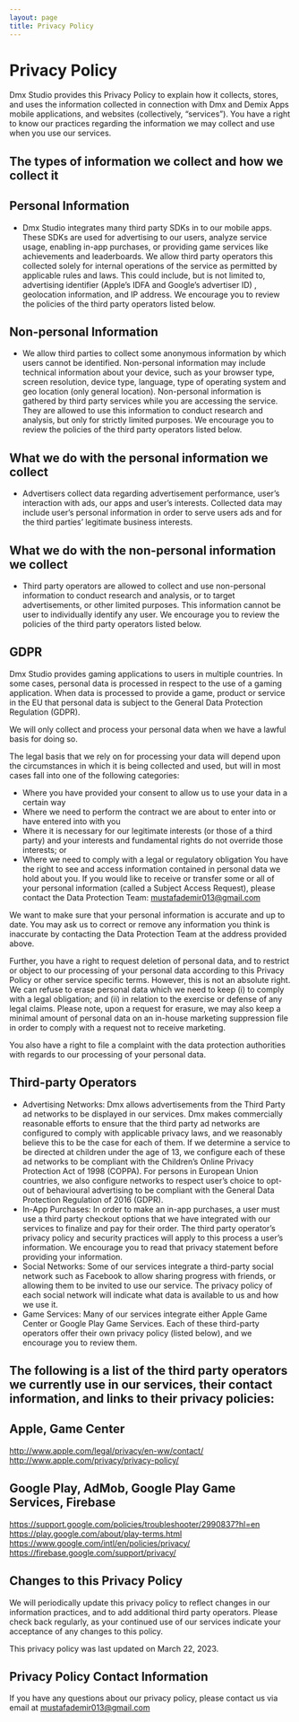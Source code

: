 ```yaml
---
layout: page
title: Privacy Policy 
---
```


# Privacy Policy

Dmx Studio provides this Privacy Policy to explain how it collects, stores, and uses the information collected in connection with Dmx and Demix Apps mobile applications, and websites (collectively, “services”). You have a right to know our practices regarding the information we may collect and use when you use our services.

## The types of information we collect and how we collect it
## Personal Information
* Dmx Studio integrates many third party SDKs in to our mobile apps. These SDKs are used for advertising to our users, analyze service usage, enabling in-app purchases, or providing game services like achievements and leaderboards. We allow third party operators this collected solely for internal operations of the service as permitted by applicable rules and laws. This could include, but is not limited to, advertising identifier (Apple’s IDFA and Google’s advertiser ID) , geolocation information, and IP address. We encourage you to review the policies of the third party operators listed below.
## Non-personal Information
* We allow third parties to collect some anonymous information by which users cannot be identified. Non-personal information may include technical information about your device, such as your browser type, screen resolution, device type, language, type of operating system and geo location (only general location). Non-personal information is gathered by third party services while you are accessing the service. They are allowed to use this information to conduct research and analysis, but only for strictly limited purposes. We encourage you to review the policies of the third party operators listed below.
## What we do with the personal information we collect
* Advertisers collect data regarding advertisement performance, user’s interaction with ads, our apps and user’s interests. Collected data may include user’s personal information in order to serve users ads and for the third parties’ legitimate business interests.
## What we do with the non-personal information we collect
* Third party operators are allowed to collect and use non-personal information to conduct research and analysis, or to target advertisements, or other limited purposes. This information cannot be user to individually identify any user. We encourage you to review the policies of the third party operators listed below.
## GDPR
Dmx Studio provides gaming applications to users in multiple countries. In some cases, personal data is processed in respect to the use of a gaming application. When data is processed to provide a game, product or service in the EU that personal data is subject to the General Data Protection Regulation (GDPR).

We will only collect and process your personal data when we have a lawful basis for doing so.

The legal basis that we rely on for processing your data will depend upon the circumstances in which it is being collected and used, but will in most cases fall into one of the following categories:

* Where you have provided your consent to allow us to use your data in a certain way
* Where we need to perform the contract we are about to enter into or have entered into with you
* Where it is necessary for our legitimate interests (or those of a third party) and your interests and fundamental rights do not override those interests; or
* Where we need to comply with a legal or regulatory obligation
You have the right to see and access information contained in personal data we hold about you. If you would like to receive or transfer some or all of your personal information (called a Subject Access Request), please contact the Data Protection Team: mustafademir013@gmail.com

We want to make sure that your personal information is accurate and up to date. You may ask us to correct or remove any information you think is inaccurate by contacting the Data Protection Team at the address provided above.

Further, you have a right to request deletion of personal data, and to restrict or object to our processing of your personal data according to this Privacy Policy or other service specific terms. However, this is not an absolute right. We can refuse to erase personal data which we need to keep (i) to comply with a legal obligation; and (ii) in relation to the exercise or defense of any legal claims. Please note, upon a request for erasure, we may also keep a minimal amount of personal data on an in-house marketing suppression file in order to comply with a request not to receive marketing.

You also have a right to file a complaint with the data protection authorities with regards to our processing of your personal data.

## Third-party Operators
* Advertising Networks: Dmx allows advertisements from the Third Party ad networks to be displayed in our services. Dmx makes commercially reasonable efforts to ensure that the third party ad networks are configured to comply with applicable privacy laws, and we reasonably believe this to be the case for each of them. If we determine a service to be directed at children under the age of 13, we configure each of these ad networks to be compliant with the Children’s Online Privacy Protection Act of 1998 (COPPA). For persons in European Union countries, we also configure networks to respect user’s choice to opt-out of behavioural advertising to be compliant with the General Data Protection Regulation of 2016 (GDPR).
* In-App Purchases: In order to make an in-app purchases, a user must use a third party checkout options that we have integrated with our services to finalize and pay for their order. The third party operator’s privacy policy and security practices will apply to this process a user’s information. We encourage you to read that privacy statement before providing your information.
* Social Networks: Some of our services integrate a third-party social network such as Facebook to allow sharing progress with friends, or allowing them to be invited to use our service. The privacy policy of each social network will indicate what data is available to us and how we use it.
* Game Services: Many of our services integrate either Apple Game Center or Google Play Game Services. Each of these third-party operators offer their own privacy policy (listed below), and we encourage you to review them.
## The following is a list of the third party operators we currently use in our services, their contact information, and links to their privacy policies:
## Apple, Game Center
http://www.apple.com/legal/privacy/en-ww/contact/
http://www.apple.com/privacy/privacy-policy/

## Google Play, AdMob, Google Play Game Services, Firebase
https://support.google.com/policies/troubleshooter/2990837?hl=en
https://play.google.com/about/play-terms.html
https://www.google.com/intl/en/policies/privacy/
https://firebase.google.com/support/privacy/

## Changes to this Privacy Policy
We will periodically update this privacy policy to reflect changes in our information practices, and to add additional third party operators. Please check back regularly, as your continued use of our services indicate your acceptance of any changes to this policy.

This privacy policy was last updated on March 22, 2023.

## Privacy Policy Contact Information
If you have any questions about our privacy policy, please contact us via email at mustafademir013@gmail.com